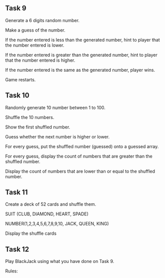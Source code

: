 ## Task 9 
Generate a 6 digits random number. 

Make a guess of the number. 

If the number entered is less than the generated number, hint to player that the number entered is lower. 

If the number entered is greater than the generated number, hint to player that the number entered is higher. 

If the number entered is the same as the generated number, player wins. 

Game restarts. 


## Task 10 
Randomly generate 10 number between 1 to 100. 

Shuffle the 10 numbers. 

Show the first shuffled number.  

Guess whether the next number is higher or lower. 

For every guess, put the shuffled number (guessed) onto a guessed array. 

For every guess, display the count of numbers that are greater than the shuffled number. 

Display the count of numbers that are lower than or equal to the shuffled number. 


## Task 11 
Create a deck of 52 cards and shuffle them. 

SUIT (CLUB, DIAMOND, HEART, SPADE) 

NUMBER(1,2,3,4,5,6,7,8,9,10, JACK, QUEEN, KING) 

Display the shuffle cards 


## Task 12 

Play BlackJack using what you have done on Task 9. 

Rules: 